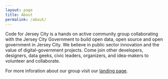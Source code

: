 ```yaml
---
layout: page
title: About
permalink: /about/
---
```


Code for Jersey City is a hands on active community group collaborating with the Jersey City Government to build open data, open source and open government in Jersey City. We believe in public sector innovation and the value of digital-government projects. Come join other developers, designers, data geeks, civic leaders, organizers, and idea-makers to volunteer and collaborate.

For more inforation about our group visit our [landing page][CodeforJC Landing].

[CodeForJC landing]: http://codeforjc.org/
